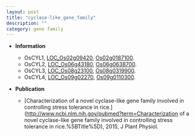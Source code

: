 ```yaml
---
layout: post
title: "cyclase-like_gene_family"
description: ""
category: gene family
---
```


* **Information**  
    + OsCYL1, [LOC_Os02g09420](http://rice.uga.edu/cgi-bin/ORF_infopage.cgi?orf=LOC_Os02g09420), [Os02g0187100](http://rapdb.dna.affrc.go.jp/viewer/gbrowse_details/irgsp1?name=Os02g0187100).
    + OsCYL2, [LOC_Os06g43180](http://rice.uga.edu/cgi-bin/ORF_infopage.cgi?orf=LOC_Os06g43180), [Os06g0638700](http://rapdb.dna.affrc.go.jp/viewer/gbrowse_details/irgsp1?name=Os06g0638700).
    + OsCYL3, [LOC_Os08g23100](http://rice.uga.edu/cgi-bin/ORF_infopage.cgi?orf=LOC_Os08g23100), [Os08g0319900](http://rapdb.dna.affrc.go.jp/viewer/gbrowse_details/irgsp1?name=Os08g0319900).
    + OsCYL4, [LOC_Os09g02270](http://rice.uga.edu/cgi-bin/ORF_infopage.cgi?orf=LOC_Os09g02270), [Os09g0110300](http://rapdb.dna.affrc.go.jp/viewer/gbrowse_details/irgsp1?name=Os09g0110300).

* **Publication**  
    + [Characterization of a novel cyclase-like gene family involved in controlling stress tolerance in rice.](http://www.ncbi.nlm.nih.gov/pubmed?term=Characterization of a novel cyclase-like gene family involved in controlling stress tolerance in rice.%5BTitle%5D), 2015, J Plant Physiol.



